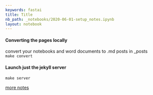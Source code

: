 ```yaml
---
keywords: fastai
title: Title
nb_path: _notebooks/2020-06-01-setup_notes.ipynb
layout: notebook
---
```


<!--
#################################################
### THIS FILE WAS AUTOGENERATED! DO NOT EDIT! ###
#################################################
# file to edit: _notebooks/2020-06-01-setup_notes.ipynb
-->

<div class="container" id="notebook-container">
        
<div class="cell border-box-sizing text_cell rendered"><div class="inner_cell">
<div class="text_cell_render border-box-sizing rendered_html">
<h4 id="Converting-the-pages-locally">Converting the pages locally<a class="anchor-link" href="#Converting-the-pages-locally"> </a></h4>
</div>
</div>
</div>
<div class="cell border-box-sizing text_cell rendered"><div class="inner_cell">
<div class="text_cell_render border-box-sizing rendered_html">
<p>convert your notebooks and word documents to .md posts in _posts <br>
<code>make convert</code></p>

</div>
</div>
</div>
<div class="cell border-box-sizing text_cell rendered"><div class="inner_cell">
<div class="text_cell_render border-box-sizing rendered_html">
<h4>Launch just the jekyll server <br></h4>
<p><code>make server</code></p>

</div>
</div>
</div>
<div class="cell border-box-sizing text_cell rendered"><div class="inner_cell">
<div class="text_cell_render border-box-sizing rendered_html">
<p><a href="https://github.com/szagar/cv/blob/master/_fastpages_docs/DEVELOPMENT.md">more notes</a></p>

</div>
</div>
</div>
</div>
 

